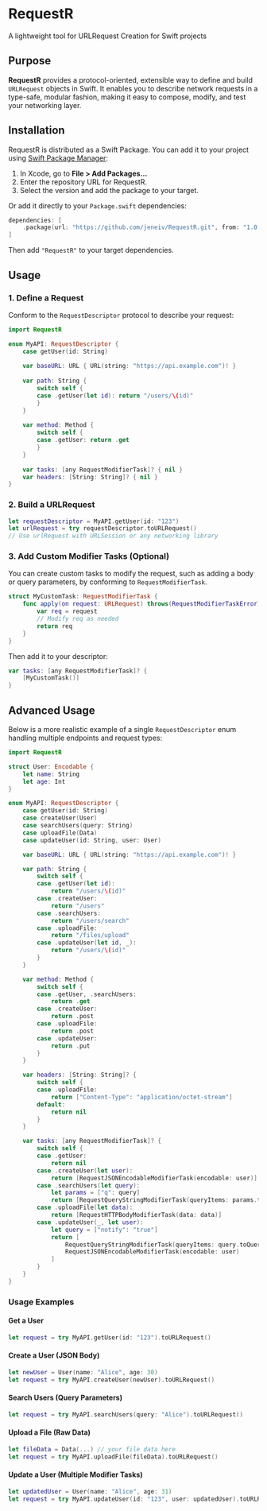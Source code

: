 # RequestR
A lightweight tool for URLRequest Creation for Swift projects

## Purpose

**RequestR** provides a protocol-oriented, extensible way to define and build `URLRequest` objects in Swift. It enables you to describe network requests in a type-safe, modular fashion, making it easy to compose, modify, and test your networking layer.

## Installation

RequestR is distributed as a Swift Package. You can add it to your project using [Swift Package Manager](https://swift.org/package-manager/):

1. In Xcode, go to **File > Add Packages...**
2. Enter the repository URL for RequestR.
3. Select the version and add the package to your target.

Or add it directly to your `Package.swift` dependencies:

```swift
dependencies: [
    .package(url: "https://github.com/jeneiv/RequestR.git", from: "1.0.0")
]
```

Then add `"RequestR"` to your target dependencies.

## Usage

### 1. Define a Request

Conform to the `RequestDescriptor` protocol to describe your request:

```swift
import RequestR

enum MyAPI: RequestDescriptor {
    case getUser(id: String)
    
    var baseURL: URL { URL(string: "https://api.example.com")! }
    
    var path: String {
        switch self {
        case .getUser(let id): return "/users/\(id)"
        }
    }
    
    var method: Method {
        switch self {
        case .getUser: return .get
        }
    }
    
    var tasks: [any RequestModifierTask]? { nil }
    var headers: [String: String]? { nil }
}
```

### 2. Build a URLRequest

```swift
let requestDescriptor = MyAPI.getUser(id: "123")
let urlRequest = try requestDescriptor.toURLRequest()
// Use urlRequest with URLSession or any networking library
```

### 3. Add Custom Modifier Tasks (Optional)

You can create custom tasks to modify the request, such as adding a body or query parameters, by conforming to `RequestModifierTask`.

```swift
struct MyCustomTask: RequestModifierTask {
    func apply(on request: URLRequest) throws(RequestModifierTaskError) -> URLRequest {
        var req = request
        // Modify req as needed
        return req
    }
}
```

Then add it to your descriptor:

```swift
var tasks: [any RequestModifierTask]? {
    [MyCustomTask()]
}
```

## Advanced Usage

Below is a more realistic example of a single `RequestDescriptor` enum handling multiple endpoints and request types:

```swift
import RequestR

struct User: Encodable {
    let name: String
    let age: Int
}

enum MyAPI: RequestDescriptor {
    case getUser(id: String)
    case createUser(User)
    case searchUsers(query: String)
    case uploadFile(Data)
    case updateUser(id: String, user: User)

    var baseURL: URL { URL(string: "https://api.example.com")! }

    var path: String {
        switch self {
        case .getUser(let id):
            return "/users/\(id)"
        case .createUser:
            return "/users"
        case .searchUsers:
            return "/users/search"
        case .uploadFile:
            return "/files/upload"
        case .updateUser(let id, _):
            return "/users/\(id)"
        }
    }

    var method: Method {
        switch self {
        case .getUser, .searchUsers:
            return .get
        case .createUser:
            return .post
        case .uploadFile:
            return .post
        case .updateUser:
            return .put
        }
    }

    var headers: [String: String]? {
        switch self {
        case .uploadFile:
            return ["Content-Type": "application/octet-stream"]
        default:
            return nil
        }
    }

    var tasks: [any RequestModifierTask]? {
        switch self {
        case .getUser:
            return nil
        case .createUser(let user):
            return [RequestJSONEncodableModifierTask(encodable: user)]
        case .searchUsers(let query):
            let params = ["q": query]
            return [RequestQueryStringModifierTask(queryItems: params.toQueryItems())]
        case .uploadFile(let data):
            return [RequestHTTPBodyModifierTask(data: data)]
        case .updateUser(_, let user):
            let query = ["notify": "true"]
            return [
                RequestQueryStringModifierTask(queryItems: query.toQueryItems()),
                RequestJSONEncodableModifierTask(encodable: user)
            ]
        }
    }
}
```

### Usage Examples

#### Get a User
```swift
let request = try MyAPI.getUser(id: "123").toURLRequest()
```

#### Create a User (JSON Body)
```swift
let newUser = User(name: "Alice", age: 30)
let request = try MyAPI.createUser(newUser).toURLRequest()
```

#### Search Users (Query Parameters)
```swift
let request = try MyAPI.searchUsers(query: "Alice").toURLRequest()
```

#### Upload a File (Raw Data)
```swift
let fileData = Data(...) // your file data here
let request = try MyAPI.uploadFile(fileData).toURLRequest()
```

#### Update a User (Multiple Modifier Tasks)
```swift
let updatedUser = User(name: "Alice", age: 31)
let request = try MyAPI.updateUser(id: "123", user: updatedUser).toURLRequest()
```
